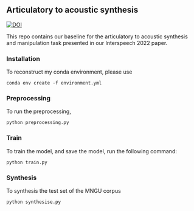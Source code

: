 
## Articulatory to acoustic synthesis



[![DOI](https://zenodo.org/badge/469740748.svg)](https://zenodo.org/badge/latestdoi/469740748)


This repo contains our baseline for the articulatory to acoustic synthesis and manipulation task presented in our Interspeech 2022 paper. 


### Installation

To reconstruct my conda environment, please use

```
conda env create -f environment.yml
```

### Preprocessing

To run the preprocessing,

```
python preprocessing.py
```

### Train

To train the model, and save the model, run the following command:

```
python train.py
```

### Synthesis

To synthesis the test set of the MNGU corpus
```
python synthesise.py
```




